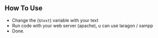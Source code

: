 ## How To Use

- Change the (`$text`) variable with your text
- Run code with your web server (apache), u can use laragon / xampp
- Done.